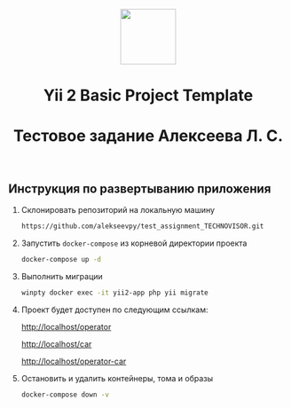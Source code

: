 <p align="center">
    <a href="https://github.com/yiisoft" target="_blank">
        <img src="https://avatars0.githubusercontent.com/u/993323" height="100px">
    </a>
    <h1 align="center">Yii 2 Basic Project Template</h1>
    <h1 align="center">Тестовое задание Алексеева Л. С.</h1>
    <br>
</p>

## Инструкция по развертыванию приложения

1. Склонировать репозиторий на локальную машину
   ```bash
   https://github.com/alekseevpy/test_assignment_TECHNOVISOR.git
   ```

2. Запустить `docker-compose` из корневой директории проекта
   ```bash
   docker-compose up -d
   ```

3. Выполнить миграции
   ```bash
   winpty docker exec -it yii2-app php yii migrate
   ```
   
4. Проект будет доступен по следующим ссылкам:

   <http://localhost/operator>

   <http://localhost/car>

   <http://localhost/operator-car>

6. Остановить и удалить контейнеры, тома и образы
    ```bash
    docker-compose down -v
    ```
